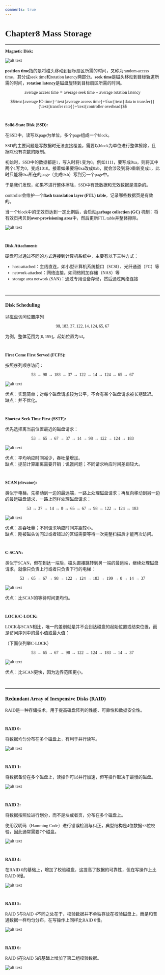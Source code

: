 ```yaml
---
comments: true
---
```


<span style="font-family: 'Times New Roman';">

# Chapter8 Mass Storage

***

**Magnetic Disk:**

![alt text](image/8.1.png)

**position time**指的是将磁头移动到目标扇区所需的时间，又称为random-access time，其分成seek time和rotation latency两部分。**seek time**是磁头移动到目标轨道所需的时间，**rotation latency**是磁盘旋转到目标扇区所需的时间。

$$\text{average access time}=\text{average seek time}+\text{average rotation latency}$$

$$\text{average IO time}=\text{average access time}+\frac{\text{data to transfer}}{\text{transfer rate}}+\text{controller overhead}$$

$~$

**Solid-State Disk (SSD):**

在SSD中，读写以page为单位，多个page组成一个block。

SSD的主要问题是写数据时无法直接覆盖，需要以block为单位进行整体擦除，且擦除也有次数的限制。

初始时，SSD中的数据都是1，写入时将1变为0。例如1111，要写成0xa，则将其中两个1写为0，变成1010。接着如果要将0xa改成0xb，就会涉及到将0重新变成1，此时只能将0xa所在的page（变成0xb）写到另一个page中。

于是我们发现，如果不进行整体擦除，SSD中有效数据和无效数据是混杂的。

controller会维护一个**ﬂash translation layer (FTL) table**，记录哪些数据页是有效的。

当一个block中的无效页达到一定比例后，会启动**garbage collection (GC)** 机制：将有效页拷贝到**over-provisioning area**中，然后更新FTL table并整体擦除。

![alt text](image/8.2.png)

$~$

**Disk Attachment:**

硬盘可以通过不同的方式连接到计算机系统中，主要有以下三种方式：

* host-attached：主线直连，如小型计算机系统接口（SCSI）、光纤通道（FC）等
* network-attached：网络连接，如网络附加存储（NAS）等
* storage area network (SAN)：通过专用设备存储，然后通过网络连接

$~$

***

### Disk Scheduling

以磁盘访问位置序列

$$98,183,37,122,14,124,65,67$$

为例，整体范围为$[0,199]$，起始位置为$53$。

$~$

**First Come First Served (FCFS):**

按照序列顺序访问：

$$53\rightarrow98\rightarrow183\rightarrow37\rightarrow122\rightarrow14\rightarrow124\rightarrow65\rightarrow67$$

![alt text](image/8.3.png)

优点：实现简单；对每个磁盘请求较为公平，不会有某个磁盘请求被长期延迟。  
缺点：并不优化。

$~$

**Shortest Seek Time First (SSTF):**

优先选择离当前位置最近的磁盘请求：

$$53\rightarrow65\rightarrow67\rightarrow37\rightarrow14\rightarrow98\rightarrow122\rightarrow124\rightarrow183$$

![alt text](image/8.4.png)

优点：平均响应时间减少，吞吐量增加。  
缺点：提前计算距离需要开销；饥饿问题；不同请求响应时间差距较大。

$~$

**SCAN (elevator):**

类似于电梯，先移动到一边的最远端，一路上处理磁盘请求；再反向移动到另一边的最远磁盘请求，一路上同样处理磁盘请求：

$$53\rightarrow37\rightarrow14\rightarrow0\rightarrow65\rightarrow67\rightarrow98\rightarrow122\rightarrow124\rightarrow183$$

![alt text](image/8.5.png)

优点：高吞吐量；不同请求响应时间差距较小。  
缺点：刚被磁头访问过或者错过的区域需要等待一次完整扫描后才能再次访问。

$~$

**C-SCAN:**

类似于SCAN，但在到达一端后，磁头直接跳转到另一端的最远端，继续处理磁盘请求，就像只负责上行或者只负责下行的电梯：

$$53\rightarrow65\rightarrow67\rightarrow98\rightarrow122\rightarrow124\rightarrow183\rightarrow199\rightarrow0\rightarrow14\rightarrow37$$

![alt text](image/8.6.png)

优点：比SCAN的等待时间更均匀。

$~$

**LOCK/C-LOCK:**

LOCK与SCAN相比，唯一的差别就是并不会到达磁盘的起始位置或结束位置，而是访问序列中的最小值或最大值：

（下面仅列举C-LOCK）

$$53\rightarrow65\rightarrow67\rightarrow98\rightarrow122\rightarrow124\rightarrow183\rightarrow14\rightarrow37$$

![alt text](image/8.7.png)

优点：比SCAN更快，因为边界范围更小。

$~$

***

### Redundant Array of Inexpensive Disks (RAID)

RAID是一种存储技术，用于提高磁盘阵列的性能、可靠性和数据安全性。

$~$

**RAID 0:**

将数据均匀分布在多个磁盘上，有利于并行读写。

![alt text](image/8.8.png)

$~$

**RAID 1:**

将数据备份在多个磁盘上，读操作可以并行加速，但写操作取决于最慢的磁盘。

![alt text](image/8.9.png)

$~$

**RAID 2:**

将数据按照位进行划分，而不是块或者页，分布在多个磁盘上。

使用汉明码（Hamming Code）进行错误检测与纠正，典型结构是4位数据+3位校验，因此通常需要7个磁盘。

![alt text](image/8.10.png)

$~$

**RAID 4:**

在RAID 0的基础上，增加了校验磁盘，这提高了数据的可靠性，但在写操作上比RAID 0慢。

![alt text](image/8.11.png)

$~$

**RAID 5:**

RAID 5与RAID 4不同之处在于，校验数据并不单独存放在校验磁盘上，而是和普通数据一样均匀分布，在写操作上同样比RAID 0慢。

![alt text](image/8.12.png)

$~$

**RAID 6:**

RAID 6在RAID 5的基础上增加了第二组校验数据。

![alt text](image/8.13.png)